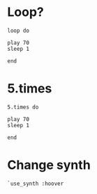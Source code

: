 # Loop?
```
loop do

play 70
sleep 1

end
```

# 5.times

```
5.times do

play 70
sleep 1

end
```

# Change synth

```
`use_synth :hoover
```
